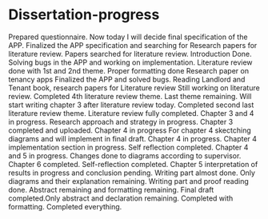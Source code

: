 # Dissertation-progress
Prepared questionnaire. Now today I will decide final specification of the APP.
Finalized the APP specification and searching for Research papers for literature review. 
Papers searched for literature review. 
Introduction Done. 
Solving bugs in the APP and working on implementation.
Literature review done with 1st and 2nd theme. 
Proper formatting done 
Research paper on tenancy apps
Finalized the APP and solved bugs.
Reading Landlord and Tenant book, research papers for Literature review
Still working on literature review.
Completed 4th literature review theme. Last theme remaining.
Will start writing chapter 3 after literature review today.
Completed second last literature review theme. 
Literature review fully completed.
Chapter 3 and 4 in progress.
Research approach and strategy in progress. 
Chapter 3 completed and uploaded. 
Chapter 4 in progress
For chapter 4 skectching diagrams and will implement in final draft.
Chapter 4 in progress.
Chapter 4 implementation section in progress. 
Self reflection completed.
Chapter 4 and 5 in progress.
Changes done to diagrams according to supervisor.
Chapter 6 completed.
Self-reflection completed.
Chapter 5 interpretation of results in progress and conclusion pending. 
Writing part almost done. Only diagrams and their explanation remaining.
Writing part and proof reading done. 
Abstract remaining and formatting remaining. 
Final draft completed.Only abstract and declaration remaining.
Completed with formatting.
Completed everything.
